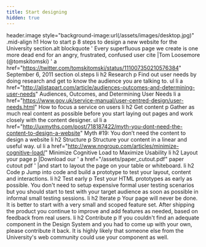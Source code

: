 ```yaml
---
title: Start designing
hidden: true
---
```

header.image style="background-image:url(/assets/images/desktop.jpg)"
  .mid-align
    h1 How to start
    p 8 steps to design a new website for the University
section.alt
  blockquote
    ' Every superfluous page we create is one more dead end for an angry, frustrated, confused user
    cite
      |Tom Loosemore (@tomskitomski)
      '
      a href="https://twitter.com/tomskitomski/status/111007350210576384" September 6, 2011
section
  ol.steps
    li
      h2 Research
      p Find out user needs by doing research and get to know the audience you are talking to.
      ul
        li
          a href="http://alistapart.com/article/audiences-outcomes-and-determining-user-needs" Audiences, Outcomes, and Determining User Needs
        li
          a href="https://www.gov.uk/service-manual/user-centred-design/user-needs.html" How to focus a service on users
    li
      h2 Get content
      p Gather as much real content as possible before you start laying out pages and work closely with the content designer.
      ul
        li
          a href="http://uxmyths.com/post/718187422/myth-you-dont-need-the-content-to-design-a-website" Myth #19: You don’t need the content to design a website
    li
      h2 Structure
      p Structure your content in a linear and useful way.
      ul
        li
          a href="http://www.nngroup.com/articles/minimize-cognitive-load/" Minimize Cognitive Load to Maximize Usability
    li
      h2 Layout your page
      p
        |Download our
        '
        a href="/assets/paper_cutout.pdf" paper cutout pdf
        '
        |and start to layout the page on your table or whiteboard.
    li
      h2 Code
      p Jump into code and build a prototype to test your layout, content and interactions.
    li
      h2 Test early
      p Test your HTML prototypes as early as possible. You don't need to setup expensive formal user testing scenarios but you should start to test with your target audience as soon as possible in informal small testing sessions.
    li
      h2 Iterate
      p Your page will never be done. It is better to start with a very small and scoped feature set. After shipping the product you continue to improve and add features as needed, based on feedback from real users.
    li
      h2 Contribute
      p If you couldn't find an adequate component in the Design System and you had to come up with your own, please contribute it back. It is highly likely that someone else from the University's web community could use your component as well.
